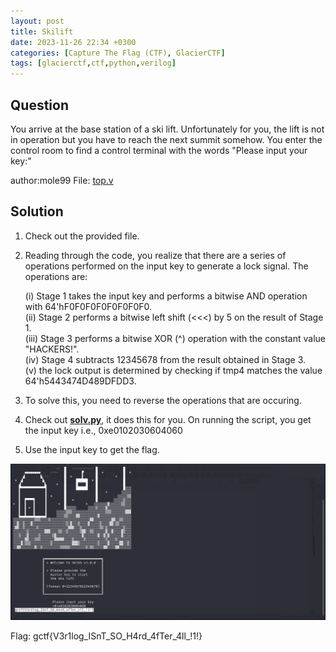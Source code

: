 ```yaml
---
layout: post
title: Skilift
date: 2023-11-26 22:34 +0300
categories: [Capture The Flag (CTF), GlacierCTF]
tags: [glacierctf,ctf,python,verilog]
---
```

## Question
You arrive at the base station of a ski lift. Unfortunately for you, the lift is not in operation but you have to reach the next summit somehow. You enter the control room to find a control terminal with the words "Please input your key:"

author:mole99
File: [top.v](/assets/CTFs-main/GlacierCTF/Skilift/top.v)
## Solution
1. Check out the provided file.
2. Reading through the code, you realize that there are a series of operations performed on the input key to generate a lock signal. The operations are:

   (i) Stage 1 takes the input key and performs a bitwise AND operation with 64'hF0F0F0F0F0F0F0F0.<br />
   (ii) Stage 2 performs a bitwise left shift (<<<) by 5 on the result of Stage 1.<br />
   (iii) Stage 3 performs a bitwise XOR (^) operation with the constant value "HACKERS!".<br />
   (iv) Stage 4 subtracts 12345678 from the result obtained in Stage 3.<br />
   (v) the lock output is determined by checking if tmp4 matches the value 64'h5443474D489DFDD3.

3. To solve this, you need to reverse the operations that are occuring.
4. Check out [**solv.py**](/assets/CTFs-main/GlacierCTF/Skilift/solv.py), it does this for you. On running the script, you get the input key i.e., 0xe0102030604060
5. Use the input key to get the flag.

![Alt text](/assets/CTFs-main/GlacierCTF/Skilift/solv.png)

Flag: gctf{V3r1log_ISnT_SO_H4rd_4fTer_4ll_!1!}


